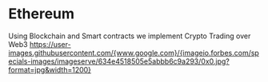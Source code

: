 # Ethereum
Using Blockchain and Smart contracts we implement Crypto Trading over Web3
https://user-images.githubusercontent.com/{www.google.com}/{imageio.forbes.com/specials-images/imageserve/634e4518505e5abbb6c9a293/0x0.jpg?format=jpg&width=1200}
